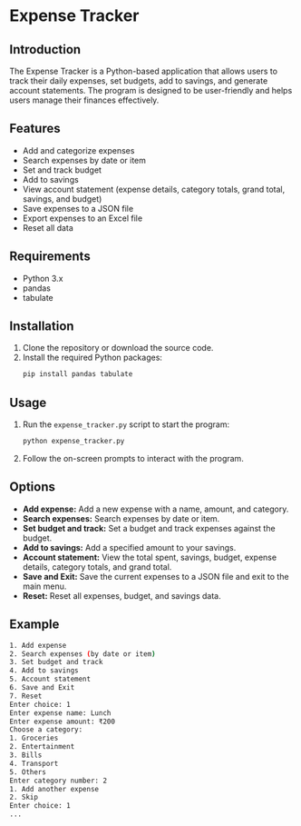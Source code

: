 # Expense Tracker

## Introduction
The Expense Tracker is a Python-based application that allows users to track their daily expenses, set budgets, add to savings, and generate account statements. The program is designed to be user-friendly and helps users manage their finances effectively.

## Features
- Add and categorize expenses
- Search expenses by date or item
- Set and track budget
- Add to savings
- View account statement (expense details, category totals, grand total, savings, and budget)
- Save expenses to a JSON file
- Export expenses to an Excel file
- Reset all data

## Requirements
- Python 3.x
- pandas
- tabulate

## Installation
1. Clone the repository or download the source code.
2. Install the required Python packages:
    ```sh
    pip install pandas tabulate
    ```

## Usage
1. Run the `expense_tracker.py` script to start the program:
    ```sh
    python expense_tracker.py
    ```

2. Follow the on-screen prompts to interact with the program.

## Options
- **Add expense:** Add a new expense with a name, amount, and category.
- **Search expenses:** Search expenses by date or item.
- **Set budget and track:** Set a budget and track expenses against the budget.
- **Add to savings:** Add a specified amount to your savings.
- **Account statement:** View the total spent, savings, budget, expense details, category totals, and grand total.
- **Save and Exit:** Save the current expenses to a JSON file and exit to the main menu.
- **Reset:** Reset all expenses, budget, and savings data.

## Example
```sh
1. Add expense
2. Search expenses (by date or item)
3. Set budget and track
4. Add to savings
5. Account statement
6. Save and Exit
7. Reset
Enter choice: 1
Enter expense name: Lunch
Enter expense amount: ₹200
Choose a category:
1. Groceries
2. Entertainment
3. Bills
4. Transport
5. Others
Enter category number: 2
1. Add another expense
2. Skip
Enter choice: 1
...
